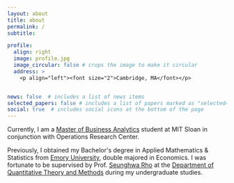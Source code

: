 ```yaml
---
layout: about
title: about
permalink: /
subtitle: 

profile:
  align: right
  image: profile.jpg
  image_circular: false # crops the image to make it circular
  address: >
    <p align="left"><font size="2">Cambridge, MA</font></p>


news: false  # includes a list of news items
selected_papers: false # includes a list of papers marked as "selected={true}"
social: true  # includes social icons at the bottom of the page
---
```


<!-- **Currently**{: style="color: #990000; opacity: 0.80;" }, -->
Currently, I am a [Master of Business Analytics](https://mitsloan.mit.edu/master-of-business-analytics#tour-welcome) student at MIT Sloan in conjunction with Operations Research Center.

Previously, I obtained my Bachelor's degree in Applied Mathematics & Statistics from [Emory University](https://www.emory.edu/home/index.html), double majored in Economics. I was fortunate to be supervised by Prof. [Seunghwa Rho](https://seunghwarho.github.io/) at the [Department of Quantitative Theory and Methods](https://quantitative.emory.edu/) during my undergraduate studies.
